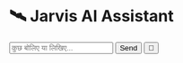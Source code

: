 <!DOCTYPE html>
<html lang="hi">
<head>
  <meta charset="UTF-8" />
  <meta name="viewport" content="width=device-width, initial-scale=1.0"/>
  <title>Jarvis AI Assistant</title>
  <link rel="stylesheet" href="style.css"/>
</head>
<body>
  <div class="container">
    <h1>🛰 Jarvis AI Assistant</h1>
    <div id="chat-box"></div>
    <div class="controls">
      <input type="text" id="user-input" placeholder="कुछ बोलिए या लिखिए..."/>
      <button id="send-btn">Send</button>
      <button id="mic-btn">🎤</button>
    </div>
  </div>
  <script src="script.js"></script>
</body>
</html>
